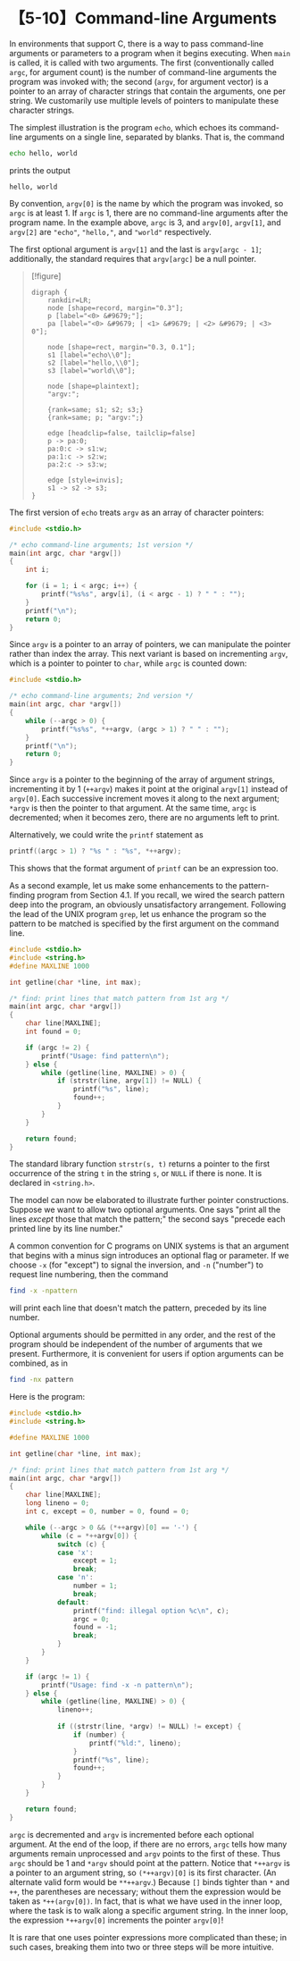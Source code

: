# 【5-10】Command-line Arguments

In environments that support C, there is a way to pass command-line arguments or parameters to a program when it begins executing. When `main` is called, it is called with two arguments. The first (conventionally called `argc`, for argument count) is the number of command-line arguments the program was invoked with; the second (`argv`, for argument vector) is a pointer to an array of character strings that contain the arguments, one per string. We customarily use multiple levels of pointers to manipulate these character strings.

The simplest illustration is the program `echo`, which echoes its command-line arguments on a single line, separated by blanks. That is, the command

```bash
echo hello, world
```

prints the output

```text
hello, world
```

By convention, `argv[0]` is the name by which the program was invoked, so `argc` is at least 1. If `argc` is 1, there are no command-line arguments after the program name. In the example above, `argc` is 3, and `argv[0]`, `argv[1]`, and `argv[2]` are `"echo"`, `"hello,"`, and `"world"` respectively.

The first optional argument is `argv[1]` and the last is `argv[argc - 1]`; additionally, the standard requires that `argv[argc]` be a null pointer.

> [!figure]
>
> ```graphviz
> digraph {
>     rankdir=LR;
>     node [shape=record, margin="0.3"];
>     p [label="<0> &#9679;"];
>     pa [label="<0> &#9679; | <1> &#9679; | <2> &#9679; | <3> 0"];
> 
>     node [shape=rect, margin="0.3, 0.1"];
>     s1 [label="echo\\0"];
>     s2 [label="hello,\\0"];
>     s3 [label="world\\0"];
> 
>     node [shape=plaintext];
>     "argv:";
> 
>     {rank=same; s1; s2; s3;}
>     {rank=same; p; "argv:";}
> 
>     edge [headclip=false, tailclip=false]
>     p -> pa:0;
>     pa:0:c -> s1:w;
>     pa:1:c -> s2:w;
>     pa:2:c -> s3:w;
> 
>     edge [style=invis];
>     s1 -> s2 -> s3;
> }
> ```

The first version of `echo` treats `argv` as an array of character pointers:

```c
#include <stdio.h>

/* echo command-line arguments; 1st version */
main(int argc, char *argv[])
{
    int i;

    for (i = 1; i < argc; i++) {
        printf("%s%s", argv[i], (i < argc - 1) ? " " : "");
    }
    printf("\n");
    return 0;
}
```

Since `argv` is a pointer to an array of pointers, we can manipulate the pointer rather than index the array. This next variant is based on incrementing `argv`, which is a pointer to pointer to `char`, while `argc` is counted down:

```c
#include <stdio.h>

/* echo command-line arguments; 2nd version */
main(int argc, char *argv[])
{
    while (--argc > 0) {
        printf("%s%s", *++argv, (argc > 1) ? " " : "");
    }
    printf("\n");
    return 0;
}
```

Since `argv` is a pointer to the beginning of the array of argument strings, incrementing it by 1 (`++argv`) makes it point at the original `argv[1]` instead of `argv[0]`. Each successive increment moves it along to the next argument; `*argv` is then the pointer to that argument. At the same time, `argc` is decremented; when it becomes zero, there are no arguments left to print.

Alternatively, we could write the `printf` statement as

```c
printf((argc > 1) ? "%s " : "%s", *++argv);
```

This shows that the format argument of `printf` can be an expression too.

As a second example, let us make some enhancements to the pattern-finding program from Section 4.1. If you recall, we wired the search pattern deep into the program, an obviously unsatisfactory arrangement. Following the lead of the UNIX program `grep`, let us enhance the program so the pattern to be matched is specified by the first argument on the command line.

```c
#include <stdio.h>
#include <string.h>
#define MAXLINE 1000

int getline(char *line, int max);

/* find: print lines that match pattern from 1st arg */
main(int argc, char *argv[])
{
    char line[MAXLINE];
    int found = 0;

    if (argc != 2) {
        printf("Usage: find pattern\n");
    } else {
        while (getline(line, MAXLINE) > 0) {
            if (strstr(line, argv[1]) != NULL) {
                printf("%s", line);
                found++;
            }
        }
    }

    return found;
}
```

The standard library function `strstr(s, t)` returns a pointer to the first occurrence of the string `t` in the string `s`, or `NULL` if there is none. It is declared in `<string.h>`.

The model can now be elaborated to illustrate further pointer constructions. Suppose we want to allow two optional arguments. One says "print all the lines *except* those that match the pattern;" the second says "precede each printed line by its line number."

A common convention for C programs on UNIX systems is that an argument that begins with a minus sign introduces an optional flag or parameter. If we choose `-x` (for "except") to signal the inversion, and `-n` ("number") to request line numbering, then the command

```bash
find -x -npattern
```

will print each line that doesn't match the pattern, preceded by its line number.

Optional arguments should be permitted in any order, and the rest of the program should be independent of the number of arguments that we present. Furthermore, it is convenient for users if option arguments can be combined, as in

```bash
find -nx pattern
```

Here is the program:

```c
#include <stdio.h>
#include <string.h>

#define MAXLINE 1000

int getline(char *line, int max);

/* find: print lines that match pattern from 1st arg */
main(int argc, char *argv[])
{
    char line[MAXLINE];
    long lineno = 0;
    int c, except = 0, number = 0, found = 0;

    while (--argc > 0 && (*++argv)[0] == '-') {
        while (c = *++argv[0]) {
            switch (c) {
            case 'x':
                except = 1;
                break;
            case 'n':
                number = 1;
                break;
            default:
                printf("find: illegal option %c\n", c);
                argc = 0;
                found = -1;
                break;
            }
        }
    }

    if (argc != 1) {
        printf("Usage: find -x -n pattern\n");
    } else {
        while (getline(line, MAXLINE) > 0) {
            lineno++;
            
            if ((strstr(line, *argv) != NULL) != except) {
                if (number) {
                    printf("%ld:", lineno);
                }
                printf("%s", line);
                found++;
            }
        }
    }

    return found;
}
```

`argc` is decremented and `argv` is incremented before each optional argument. At the end of the loop, if there are no errors, `argc` tells how many arguments remain unprocessed and `argv` points to the first of these. Thus `argc` should be 1 and `*argv` should point at the pattern. Notice that `*++argv` is a pointer to an argument string, so `(*++argv)[0]` is its first character. (An alternate valid form would be `**++argv`.) Because `[]` binds tighter than `*` and `++`, the parentheses are necessary; without them the expression would be taken as `*++(argv[0])`. In fact, that is what we have used in the inner loop, where the task is to walk along a specific argument string. In the inner loop, the expression `*++argv[0]` increments the pointer `argv[0]`!

It is rare that one uses pointer expressions more complicated than these; in such cases, breaking them into two or three steps will be more intuitive.
